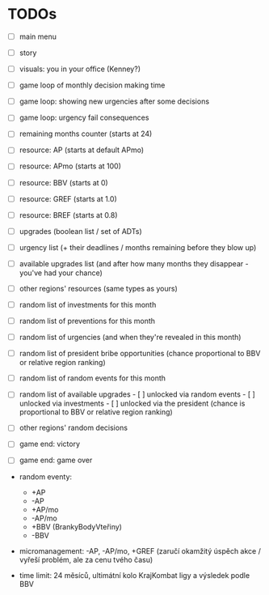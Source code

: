 # TODOs

- [ ] main menu

- [ ] story

- [ ] visuals: you in your office (Kenney?)

- [ ] game loop of monthly decision making time
- [ ] game loop: showing new urgencies after some decisions
- [ ] game loop: urgency fail consequences

- [ ] remaining months counter (starts at 24)
- [ ] resource: AP (starts at default APmo)
- [ ] resource: APmo (starts at 100)
- [ ] resource: BBV (starts at 0)
- [ ] resource: GREF (starts at 1.0)
- [ ] resource: BREF (starts at 0.8)
- [ ] upgrades (boolean list / set of ADTs)
- [ ] urgency list (+ their deadlines / months remaining before they blow up)
- [ ] available upgrades list (and after how many months they disappear - you've had your chance)

- [ ] other regions' resources (same types as yours)

- [ ] random list of investments for this month
- [ ] random list of preventions for this month
- [ ] random list of urgencies (and when they're revealed in this month)
- [ ] random list of president bribe opportunities (chance proportional to BBV or relative region ranking)
- [ ] random list of random events for this month
- [ ] random list of available upgrades
      - [ ] unlocked via random events
      - [ ] unlocked via investments
      - [ ] unlocked via the president (chance is proportional to BBV or relative region ranking)

- [ ] other regions' random decisions

- [ ] game end: victory
- [ ] game end: game over


* random eventy:
  * +AP
  * -AP
  * +AP/mo
  * -AP/mo
  * +BBV (BrankyBodyVteřiny)
  * -BBV

* micromanagement: -AP, -AP/mo, +GREF (zaručí okamžitý úspěch akce / vyřeší problém, ale za cenu tvého času)

* time limit: 24 měsíců, ultimátní kolo KrajKombat ligy a výsledek podle BBV